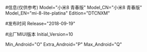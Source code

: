 #信息(仅供参考)
Model="小米8 青春版"
Model_CN="小米8 青春版"
Model_EN="mi-8-lite-platina"
Edition="DTCNXM"

#发布时间
Release="2018-09-19"

#出厂MIUI版本
Initial_Version=10

Min_Android="O"
Extra_Android="P"
Max_Android="Q"
